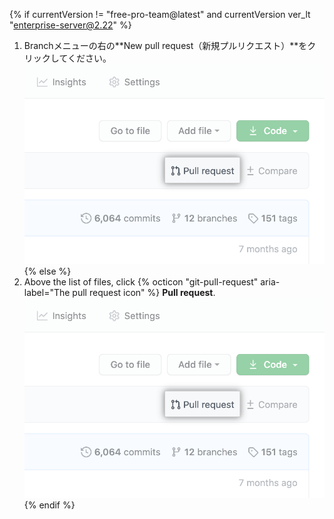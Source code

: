 {% if currentVersion != "free-pro-team@latest" and currentVersion ver_lt "enterprise-server@2.22" %}
1. Branchメニューの右の**New pull request（新規プルリクエスト）**をクリックしてください。 !["Pull request" link above list of files](/assets/images/help/pull_requests/pull-request-start-review-button.png)
{% else %}
1. Above the list of files, click
{% octicon "git-pull-request" aria-label="The pull request icon" %} **Pull request**.
  !["Pull request" link above list of files](/assets/images/help/pull_requests/pull-request-start-review-button.png)
{% endif %}
